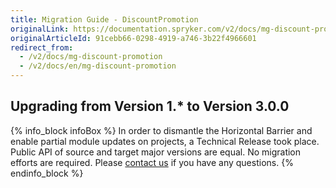 ```yaml
---
title: Migration Guide - DiscountPromotion
originalLink: https://documentation.spryker.com/v2/docs/mg-discount-promotion
originalArticleId: 91cebb66-0298-4919-a746-3b22f4966601
redirect_from:
  - /v2/docs/mg-discount-promotion
  - /v2/docs/en/mg-discount-promotion
---
```


## Upgrading from Version 1.* to Version 3.0.0
{% info_block infoBox %}
In order to dismantle the Horizontal Barrier and enable partial module updates on projects, a Technical Release took place. Public API of source and target major versions are equal. No migration efforts are required. Please [contact us](https://spryker.com/en/support/) if you have any questions.
{% endinfo_block %}

